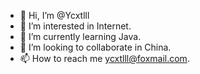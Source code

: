 - 👋 Hi, I’m @Ycxtlll
- 👀 I’m interested in Internet.
- 🌱 I’m currently learning Java.
- 💞️ I’m looking to collaborate in China.
- 📫 How to reach me ycxtlll@foxmail.com.

<!---
Ycxtlll/Ycxtlll is a ✨ special ✨ repository because its `README.md` (this file) appears on your GitHub profile.
You can click the Preview link to take a look at your changes.
--->
